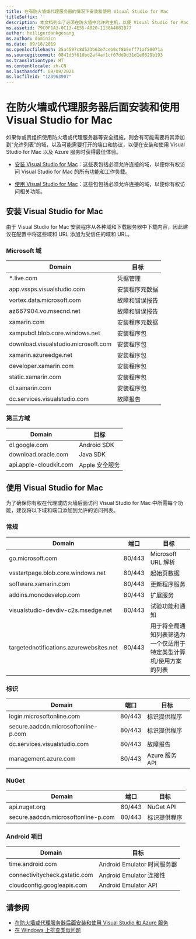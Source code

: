 ```yaml
---
title: 在有防火墙或代理服务器的情况下安装和使用 Visual Studio for Mac
titleSuffix: ''
description: 本文档列出了必须在防火墙中允许的主机，以便 Visual Studio for Mac（及其工作负载，包括 Xamarin）能够在企业环境中正常运行。
ms.assetid: 79C0F1A3-0C13-4E55-A820-1138A4082B77
author: heiligerdankgesang
ms.author: dominicn
ms.date: 09/18/2019
ms.openlocfilehash: 25a4597c8d523b63e7ceb0cf8b5eff71af58071a
ms.sourcegitcommit: 0841d3f610bd2af4af1cf07dd9d31d1e0629b193
ms.translationtype: HT
ms.contentlocale: zh-CN
ms.lasthandoff: 09/09/2021
ms.locfileid: "123963907"
---
```

# <a name="install-and-use-visual-studio-for-mac-behind-a-firewall-or-proxy-server"></a>在防火墙或代理服务器后面安装和使用 Visual Studio for Mac

如果你或贵组织使用防火墙或代理服务器等安全措施，则会有可能需要将其添加到“允许列表”的域，以及可能需要打开的端口和协议，以便在安装和使用 Visual Studio for Mac 以及 Azure 服务时获得最佳体验。

- [安装 Visual Studio for Mac](#install-visual-studio-for-mac)：这些表包括必须允许连接的域，以便你有权访问 Visual Studio for Mac 的所有功能和工作负载。

- [使用 Visual Studio for Mac](#use-visual-studio-for-mac)：这些包包括必须允许连接的域，以便你有权访问相关功能。

## <a name="install-visual-studio-for-mac"></a>安装 Visual Studio for Mac

由于 Visual Studio for Mac 安装程序从各种域和下载服务器中下载内容，因此建议在配置中将这些域和 URL 添加为受信任的域和 URL。

### <a name="microsoft-domains"></a>Microsoft 域

| Domain| 目标 |
| ----------------------------------- |---------------------------|
| *.live.com| 凭据管理 |
| app.vssps.visualstudio.com| 安装程序元数据|
| vortex.data.microsoft.com | 故障和错误报告 |
| az667904.vo.msecnd.net| 故障和错误报告 |
| xamarin.com | 安装程序元数据|
| xampubdl.blob.core.windows.net| 安装程序包|
| download.visualstudio.microsoft.com | 安装程序包|
| xamarin.azureedge.net | 安装程序包|
| developer.xamarin.com | 安装程序包|
| static.xamarin.com | 安装程序包|
| dl.xamarin.com | 安装程序包|
| dc.services.visualstudio.com| 故障报告 |

### <a name="third-party-domains"></a>第三方域

| Domain| 目标 |
| --------------------------|-------------------------|
| dl.google.com | Android SDK |
| download.oracle.com | Java SDK|
| api.apple-cloudkit.com| Apple 安全服务 |

## <a name="use-visual-studio-for-mac"></a>使用 Visual Studio for Mac

为了确保你有权在代理或防火墙后面访问 Visual Studio for Mac 中所需每个功能，建议将以下域和端口添加到允许的访问列表。

### <a name="general"></a>常规

| Domain | 端口|目标|
| ----------------------|------------------|------------------|
| go.microsoft.com | 80/443|Microsoft URL 解析 |
| vsstartpage.blob.core.windows.net| 80/443| 起始页数据|
| software.xamarin.com |  80/443|更新程序服务|
| addins.monodevelop.com | 80/443| 扩展服务 |
| visualstudio-devdiv-c2s.msedge.net | 80/443| 试验功能和通知 |
| targetednotifications.azurewebsites.net|  80/443| 用于将全局通知列表筛选为一个仅适用于特定类型计算机/使用方案的列表|

### <a name="identity"></a>标识

| Domain | 端口|目标|
| ----------------------|------------------|------------------|
| login.microsoftonline.com | 80/443| 标识提供程序|
| secure.aadcdn.microsoftonline-p.com | 80/443|标识提供程序|
| dc.services.visualstudio.com| 80/443|故障报告|
| management.azure.com|80/443| Azure 服务 API |

### <a name="nuget"></a>NuGet

| Domain | 端口|目标|
| ----------------------|------------------|------------------|
| api.nuget.org | 80/443|NuGet API|
| secure.aadcdn.microsoftonline-p.com |80/443| 标识提供程序|

### <a name="android-projects"></a>Android 项目

| Domain| 目标|
| ------------------------------------|------------------------------------|
| time.android.com| Android Emulator 时间服务器 |
| connectivitycheck.gstatic.com | Android Emulator 连接性|
| cloudconfig.googleapis.com| Android Emulator API|

## <a name="see-also"></a>请参阅

- [在防火墙或代理服务器后面安装和使用 Visual Studio 和 Azure 服务](/visualstudio/install/install-and-use-visual-studio-behind-a-firewall-or-proxy-server)
- [在 Windows 上排查类似问题](/visualstudio/install/troubleshooting-network-related-errors-in-visual-studio)

